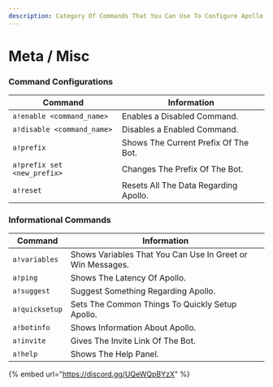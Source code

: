 ```yaml
---
description: Category Of Commands That You Can Use To Configure Apollo.
---
```


# Meta / Misc

### Command Configurations

| Command                     | Information                           |
| --------------------------- | ------------------------------------- |
| `a!enable <command_name>`   | Enables a Disabled Command.           |
| `a!disable <command_name>`  | Disables a Enabled Command.           |
| `a!prefix`                  | Shows The Current Prefix Of The Bot.  |
| `a!prefix set <new_prefix>` | Changes The Prefix Of The Bot.        |
| `a!reset`                   | Resets All The Data Regarding Apollo. |

### Informational Commands

| Command        | Information                                                |
| -------------- | ---------------------------------------------------------- |
| `a!variables`  | Shows Variables That You Can Use In Greet or Win Messages. |
| `a!ping`       | Shows The Latency Of Apollo.                               |
| `a!suggest`    | Suggest Something Regarding Apollo.                        |
| `a!quicksetup` | Sets The Common Things To Quickly Setup Apollo.            |
| `a!botinfo`    | Shows Information About Apollo.                            |
| `a!invite`     | Gives The Invite Link Of The Bot.                          |
| `a!help`       | Shows The Help Panel.                                      |

{% embed url="https://discord.gg/UQeWQpBYzX" %}
